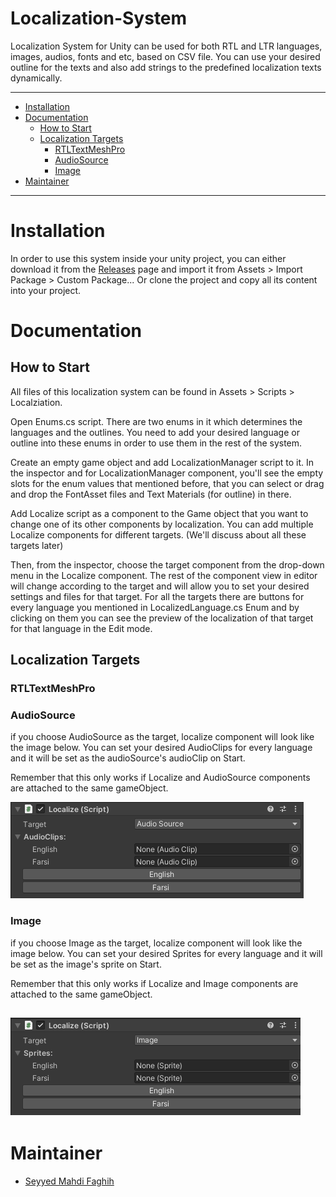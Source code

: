 
# Localization-System
Localization System for Unity can be used for both RTL and LTR languages, images, audios, fonts and etc, based on CSV file.
You can use your desired outline for the texts and also add strings to the predefined localization texts dynamically.

---
- [Installation](#installation)
- [Documentation](#documentation)
	- [How to Start](#how-to-start)
	- [Localization Targets](#localization-targets)
		- [RTLTextMeshPro](#rtltextmeshpro)
		- [AudioSource](#audiosource)
		- [Image](#image)
- [Maintainer](#Maintainer)
---

# Installation

In order to use this system inside your unity project, you can either download it from the [Releases](https://github.com/SMahdiFaghih/Localization-System/releases) page and import it from Assets > Import Package > Custom Package...
Or clone the project and copy all its content into your project.

# Documentation

## How to Start

All files of this localization system can be found in Assets > Scripts > Localziation.

Open Enums.cs script. There are two enums in it which determines the languages and the outlines. You need to add your desired language or outline into these enums in order to use them in the rest of the system.

Create an empty game object and add LocalizationManager script to it. In the inspector and for LocalizationManager component, you'll see the empty slots for the enum values that mentioned before, that you can select or drag and drop the FontAsset files and Text Materials (for outline) in there.

Add Localize script as a component to the Game object that you want to change one of its other components by localization. You can add multiple Localize components for different targets. (We'll discuss about all these targets later)

Then, from the inspector, choose the target component from the drop-down menu in the Localize component.
The rest of the component view in editor will change according to the target and will allow you to set your desired settings and files for that target.
For all the targets there are buttons for every language you mentioned in LocalizedLanguage.cs Enum and by clicking on them you can see the preview of the localization of that target for that language in the Edit mode.

## Localization Targets

### RTLTextMeshPro

### AudioSource

if you choose AudioSource as the target, localize component will look like the image below. You can set your desired AudioClips for every language and it will be set as the audioSource's audioClip on Start.

Remember that this only works if Localize and AudioSource components are attached to the same gameObject.

![Screenshot](Images/AudioSource.png)

### Image

if you choose Image as the target, localize component will look like the image below. You can set your desired Sprites for every language and it will be set as the image's sprite on Start.

Remember that this only works if Localize and Image components are attached to the same gameObject.

![Screenshot](Images/Image.png)
----

# Maintainer

- [Seyyed Mahdi Faghih](https://github.com/SMahdiFaghih)
